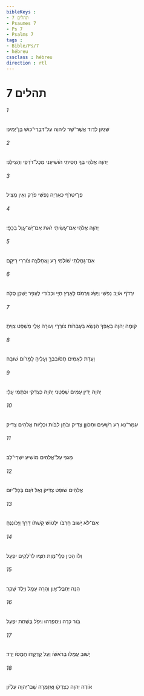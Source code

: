 ```yaml
---
bibleKeys : 
- תהלים 7
- Psaumes 7
- Ps 7
- Psalms 7
tags : 
- Bible/Ps/7
- hébreu
cssclass : hébreu
direction : rtl
---
```


# תהלים 7

###### 1
שִׁגָּיֹון לְדָוִד אֲשֶׁר־שָׁר לַיהוָה עַל־דִּבְרֵי־כוּשׁ בֶּן־יְמִינִי׃
###### 2
יְהוָה אֱלֹהַי בְּךָ חָסִיתִי הֹושִׁיעֵנִי מִכָּל־רֹדְפַי וְהַצִּילֵנִי׃
###### 3
פֶּן־יִטְרֹף כְּאַרְיֵה נַפְשִׁי פֹּרֵק וְאֵין מַצִּיל׃
###### 4
יְהוָה אֱלֹהַי אִם־עָשִׂיתִי זֹאת אִם־יֶשׁ־עָוֶל בְּכַפָּי׃
###### 5
אִם־גָּמַלְתִּי שֹׁולְמִי רָע וָאֲחַלְּצָה צֹורְרִי רֵיקָם׃
###### 6
יִרַדֹּף אֹויֵב נַפְשִׁי וְיַשֵּׂג וְיִרְמֹס לָאָרֶץ חַיָּי וּכְבֹודִי לֶעָפָר יַשְׁכֵּן סֶלָה׃
###### 7
קוּמָה יְהוָה בְּאַפֶּךָ הִנָּשֵׂא בְּעַבְרֹות צֹורְרָי וְעוּרָה אֵלַי מִשְׁפָּט צִוִּיתָ׃
###### 8
וַעֲדַת לְאֻמִּים תְּסֹובְבֶךָּ וְעָלֶיהָ לַמָּרֹום שׁוּבָה׃
###### 9
יְהוָה יָדִין עַמִּים שָׁפְטֵנִי יְהוָה כְּצִדְקִי וּכְתֻמִּי עָלָי׃
###### 10
יִגְמָר־נָא רַע רְשָׁעִים וּתְכֹוןֵן צַדִּיק וּבֹחֵן לִבֹּות וּכְלָיֹות אֱלֹהִים צַדִּיק׃
###### 11
מָגִנִּי עַל־אֱלֹהִים מֹושִׁיעַ יִשְׁרֵי־לֵב׃
###### 12
אֱלֹהִים שֹׁופֵט צַדִּיק וְאֵל זֹעֵם בְּכָל־יֹום׃
###### 13
אִם־לֹא יָשׁוּב חַרְבֹּו יִלְטֹושׁ קַשְׁתֹּו דָרַךְ וַיְכֹונְנֶהָ׃
###### 14
וְלֹו הֵכִין כְּלֵי־מָוֶת חִצָּיו לְדֹלְקִים יִפְעָל׃
###### 15
הִנֵּה יְחַבֶּל־אָוֶן וְהָרָה עָמָל וְיָלַד שָׁקֶר׃
###### 16
בֹּור כָּרָה וַיַּחְפְּרֵהוּ וַיִּפֹּל בְּשַׁחַת יִפְעָל׃
###### 17
יָשׁוּב עֲמָלֹו בְרֹאשֹׁו וְעַל קָדְקֳדֹו חֲמָסֹו יֵרֵד׃
###### 18
אֹודֶה יְהוָה כְּצִדְקֹו וַאֲזַמְּרָה שֵׁם־יְהוָה עֶלְיֹון׃
